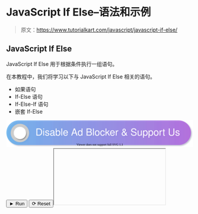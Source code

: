 # JavaScript If Else–语法和示例

> 原文：<https://www.tutorialkart.com/javascript/javascript-if-else/>

## JavaScript If Else

JavaScript If Else 用于根据条件执行一组语句。

在本教程中，我们将学习以下与 JavaScript If Else 相关的语句。

*   如果语句
*   If-Else 语句
*   If-Else-If 语句
*   嵌套 If-Else

[![](img/925da31b32d6bc3827932f6c8afb11bb.png)](https://www.tutorialkart.com/)<button class="coderun" onclick="submitCode_0()">► Run</button> <button class="codereset" onclick="resetCode_0()">⟳ Reset</button><iframe id="output_0" onload="resizeIframe(this)">&#13; </div>&#13; </div>&#13; </div> &#13; &#13; </div>&#13; <script>&amp;amp;#13; let initValue_0='';&amp;amp;#13; let html_editor_0;&amp;amp;#13; let render_0 = function() {&amp;amp;#13; let source = html_editor_0.getValue();&amp;amp;#13; &amp;amp;#13; let iframe = document.querySelector('#output_0'),&amp;amp;#13; iframe_doc = iframe.contentDocument;&amp;amp;#13; &amp;amp;#13; iframe_doc.open();&amp;amp;#13; iframe_doc.write(source);&amp;amp;#13; iframe_doc.close();&amp;amp;#13; };&amp;amp;#13; &amp;amp;#13; html_editor_0 = CodeMirror.fromTextArea(document.getElementById("code_0"), {&amp;amp;#13; lineNumbers: false,&amp;amp;#13; mode: "htmlmixed",&amp;amp;#13; theme: "tk"&amp;amp;#13; });&amp;amp;#13; &amp;amp;#13; // SETTING CODE EDITORS INITIAL CONTENT&amp;amp;#13; $initValue_0 = html_editor_0.getValue();&amp;amp;#13; render_0();&amp;amp;#13; &amp;amp;#13; function resetCode_0() {&amp;amp;#13; html_editor_0.setValue($initValue_0);&amp;amp;#13; render_0();&amp;amp;#13; }&amp;amp;#13; function submitCode_0() {&amp;amp;#13; render_0();&amp;amp;#13; }&amp;amp;#13; </script> <hr class="wp-block-separator"/> <h2 class="hilite">JavaScript If-Else</h2> <p>它是 Javascript If 语句的扩展。当条件为假时，执行另一组语句。</p> <h3>句法</h3> <pre class="brush: jscript; class-name: 'syntax'; title: ; notranslate" title="">if(expression){ // set of statements } else{ // another set of statements }</pre> <p>解释:如果表达式为真，则执行一组语句。否则执行另一组语句。两套语句中的任何一套都要根据条件来确定执行。继续执行<strong> if-else </strong>语句之后的语句。</p> <h3>例子</h3> <p class="pb"><strong>index.html</strong></p> <div class="pre_container">&#13; <div class="textareacontainer">&#13; <div class="textarea">&#13; <div class="html textareawrapper">&#13; <textarea name="html" id="code_1"> <h1>JavaScript If Else 示例</h1> <p id="message"/> <script> &amp;amp;lt;!-- your JavaScript goes here --&amp;amp;gt; &amp;amp;lt;!-- try changing the value of "today" and run --&amp;amp;gt; var today='Monday'; if(today=='Sunday'){ document.getElementById("message").innerHTML = "Today is Sunday."; } else{ document.getElementById("message").innerHTML = "Today is not Sunday. You have to go to work."; } </script> </textarea>&#13; </div> &#13; </div> &#13; </div>&#13; <div class="controls">&#13; <button class="coderun" onclick="submitCode_1()"><span>►</span> Run</button>&#13; <button class="codereset" onclick="resetCode_1()"><span>⟳</span> Reset</button>&#13; </div>&#13; <div class="iframecontainer">&#13; <div class="iframe">&#13; <div class="iframewrapper">&#13; <iframe id="output_1" onload="resizeIframe(this)"/>&#13; </div>&#13; </div>&#13; </div> &#13; &#13; </div>&#13; <script>&amp;amp;#13; let initValue_1='';&amp;amp;#13; let html_editor_1;&amp;amp;#13; let render_1 = function() {&amp;amp;#13; let source = html_editor_1.getValue();&amp;amp;#13; &amp;amp;#13; let iframe = document.querySelector('#output_1'),&amp;amp;#13; iframe_doc = iframe.contentDocument;&amp;amp;#13; &amp;amp;#13; iframe_doc.open();&amp;amp;#13; iframe_doc.write(source);&amp;amp;#13; iframe_doc.close();&amp;amp;#13; };&amp;amp;#13; &amp;amp;#13; html_editor_1 = CodeMirror.fromTextArea(document.getElementById("code_1"), {&amp;amp;#13; lineNumbers: false,&amp;amp;#13; mode: "htmlmixed",&amp;amp;#13; theme: "tk"&amp;amp;#13; });&amp;amp;#13; &amp;amp;#13; // SETTING CODE EDITORS INITIAL CONTENT&amp;amp;#13; $initValue_1 = html_editor_1.getValue();&amp;amp;#13; render_1();&amp;amp;#13; &amp;amp;#13; function resetCode_1() {&amp;amp;#13; html_editor_1.setValue($initValue_1);&amp;amp;#13; render_1();&amp;amp;#13; }&amp;amp;#13; function submitCode_1() {&amp;amp;#13; render_1();&amp;amp;#13; }&amp;amp;#13; </script> <hr class="wp-block-separator"/> <h2 class="hilite">JavaScript If-Else-If</h2> <p>它是 Javascript If-Else 语句的扩展。不是单个条件，而是多个条件。</p> <h3>句法</h3> <pre class="brush: jscript; class-name: 'syntax'; title: ; notranslate" title="">if(expression){ // set of statements } else if(expression_2){ // another set of statements } else if(expression_3){ // another set of statements } else{ // default set of statements }</pre> <p>解释:按照从上到下的顺序，执行条件为真的语句块。一旦控制遇到为真的条件，剩余的<strong>否则</strong>块被跳过。</p> <p>如果根据需要阻塞，则可以有任意数量的<strong>。</strong></p> <script async="" src="https://pagead2.googlesyndication.com/pagead/js/adsbygoogle.js"/> <ins class="adsbygoogle" style="display:block" data-ad-client="ca-pub-8595878917823362" data-ad-slot="4118588382" data-ad-format="auto" data-full-width-responsive="true"/> <p><strong> else </strong>块是可选的。当没有条件满足时，执行<strong>否则</strong>。</p> <h3>例子</h3> <p class="pb"><strong>index.html</strong></p> <div class="pre_container">&#13; <div class="textareacontainer">&#13; <div class="textarea">&#13; <div class="html textareawrapper">&#13; <textarea name="html" id="code_2"> <h1>JavaScript If Else If 示例</h1> <p id="message"/> <script> &amp;amp;lt;!-- your JavaScript goes here --&amp;amp;gt; &amp;amp;lt;!-- try changing the value of "today" and run --&amp;amp;gt; var today='Tuesday'; if(today=='Sunday'){ document.getElementById("message").innerHTML = "Today is Sunday."; } else if(today=='Monday'){ document.getElementById("message").innerHTML = "Today is Monday. You had a wonderful weekend."; } else if(today=='Tuesday'){ document.getElementById("message").innerHTML = "Today is Tuesday. Four more days for the weekend."; } else{ document.getElementById("message").innerHTML = "Hang tight in there. You are about to have a weekend shortly."; } </script> </textarea>&#13; </div> &#13; </div> &#13; </div>&#13; <div class="controls">&#13; <button class="coderun" onclick="submitCode_2()"><span>►</span> Run</button>&#13; <button class="codereset" onclick="resetCode_2()"><span>⟳</span> Reset</button>&#13; </div>&#13; <div class="iframecontainer">&#13; <div class="iframe">&#13; <div class="iframewrapper">&#13; <iframe id="output_2" onload="resizeIframe(this)"/>&#13; </div>&#13; </div>&#13; </div> &#13; &#13; </div>&#13; <script>&amp;amp;#13; let initValue_2='';&amp;amp;#13; let html_editor_2;&amp;amp;#13; let render_2 = function() {&amp;amp;#13; let source = html_editor_2.getValue();&amp;amp;#13; &amp;amp;#13; let iframe = document.querySelector('#output_2'),&amp;amp;#13; iframe_doc = iframe.contentDocument;&amp;amp;#13; &amp;amp;#13; iframe_doc.open();&amp;amp;#13; iframe_doc.write(source);&amp;amp;#13; iframe_doc.close();&amp;amp;#13; };&amp;amp;#13; &amp;amp;#13; html_editor_2 = CodeMirror.fromTextArea(document.getElementById("code_2"), {&amp;amp;#13; lineNumbers: false,&amp;amp;#13; mode: "htmlmixed",&amp;amp;#13; theme: "tk"&amp;amp;#13; });&amp;amp;#13; &amp;amp;#13; // SETTING CODE EDITORS INITIAL CONTENT&amp;amp;#13; $initValue_2 = html_editor_2.getValue();&amp;amp;#13; render_2();&amp;amp;#13; &amp;amp;#13; function resetCode_2() {&amp;amp;#13; html_editor_2.setValue($initValue_2);&amp;amp;#13; render_2();&amp;amp;#13; }&amp;amp;#13; function submitCode_2() {&amp;amp;#13; render_2();&amp;amp;#13; }&amp;amp;#13; </script> <hr class="wp-block-separator"/> <h2 class="hilite"> JavaScript 嵌套 If</h2> <p>JavaScript If 语句可以嵌套。If 语句类似于任何其他 JavaScript 语句。所以它可能是另一个 if 块中的“语句集”之一。</p> <h3>句法</h3> <pre class="brush: jscript; class-name: 'syntax'; title: ; notranslate" title="">if(expression_1){ // set of statements if(expression_2){ // another set of statements } }</pre> <p>解释:如果 expression_1 为 true，控制进入第一个 If 块并执行这组语句。下一个 if 条件被评估。</p> <h3>例子</h3> <p class="pb"><strong>index.html</strong></p> <div class="pre_container">&#13; <div class="textareacontainer">&#13; <div class="textarea">&#13; <div class="html textareawrapper">&#13; <textarea name="html" id="code_3"> <h1>JavaScript 嵌套 If 示例</h1> <p id="message1"/> <p id="message2"/> <script> &amp;amp;lt;!-- your JavaScript goes here --&amp;amp;gt; &amp;amp;lt;!-- try changing the value of "today", "holiday" and run --&amp;amp;gt; var today='Monday'; var holiday = true; if(today=='Monday'){ document.getElementById("message1").innerHTML = "Today is Monday."; if(holiday){ document.getElementById("message2").innerHTML = "Its long weekend. There is more fun left."; } } </script> </textarea>&#13; </div> &#13; </div> &#13; </div>&#13; <div class="controls">&#13; <button class="coderun" onclick="submitCode_3()"><span>►</span> Run</button>&#13; <button class="codereset" onclick="resetCode_3()"><span>⟳</span> Reset</button>&#13; </div>&#13; <div class="iframecontainer">&#13; <div class="iframe">&#13; <div class="iframewrapper">&#13; <iframe id="output_3" onload="resizeIframe(this)"/>&#13; </div>&#13; </div>&#13; </div> &#13; &#13; </div>&#13; <script>&amp;amp;#13; let initValue_3='';&amp;amp;#13; let html_editor_3;&amp;amp;#13; let render_3 = function() {&amp;amp;#13; let source = html_editor_3.getValue();&amp;amp;#13; &amp;amp;#13; let iframe = document.querySelector('#output_3'),&amp;amp;#13; iframe_doc = iframe.contentDocument;&amp;amp;#13; &amp;amp;#13; iframe_doc.open();&amp;amp;#13; iframe_doc.write(source);&amp;amp;#13; iframe_doc.close();&amp;amp;#13; };&amp;amp;#13; &amp;amp;#13; html_editor_3 = CodeMirror.fromTextArea(document.getElementById("code_3"), {&amp;amp;#13; lineNumbers: false,&amp;amp;#13; mode: "htmlmixed",&amp;amp;#13; theme: "tk"&amp;amp;#13; });&amp;amp;#13; &amp;amp;#13; // SETTING CODE EDITORS INITIAL CONTENT&amp;amp;#13; $initValue_3 = html_editor_3.getValue();&amp;amp;#13; render_3();&amp;amp;#13; &amp;amp;#13; function resetCode_3() {&amp;amp;#13; html_editor_3.setValue($initValue_3);&amp;amp;#13; render_3();&amp;amp;#13; }&amp;amp;#13; function submitCode_3() {&amp;amp;#13; render_3();&amp;amp;#13; }&amp;amp;#13; </script> <h3>结论</h3> <p>在本<a href="https://www.tutorialkart.com/javascript/"> JavaScript 教程</a>中，我们学习了 JavaScript If、JavaScript If-Else、JavaScript If-Else-If、JavaScript 嵌套 If 的语法和示例。</p> </body> </html></iframe>